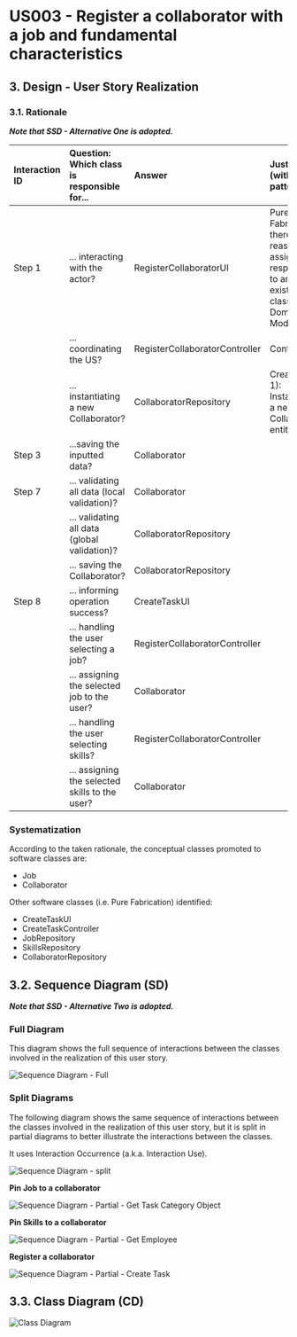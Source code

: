 # US003 - Register a collaborator with a job and fundamental characteristics

## 3. Design - User Story Realization 

### 3.1. Rationale

_**Note that SSD - Alternative One is adopted.**_

| Interaction ID | Question: Which class is responsible for...     | Answer                         | Justification (with patterns)                                                                                 |
|:---------------|:------------------------------------------------|:-------------------------------|:--------------------------------------------------------------------------------------------------------------|
| Step 1         | 	... interacting with the actor?                | RegisterCollaboratorUI         | Pure Fabrication: there is no reason to assign this responsibility to any existing class in the Domain Model. |
|                | 	... coordinating the US?                       | RegisterCollaboratorController | Controller                                                                                                    |
|                | 	... instantiating a new Collaborator?          | CollaboratorRepository         | Creator (Rule 1): Instantiating a new Collaborator entity.                                                    |
| Step 3         | 	...saving the inputted data?                   | Collaborator                   |                                                                                                               |
| Step 7         | 	... validating all data (local validation)?    | Collaborator                   |                                                                                                               | 
|                | 	... validating all data (global validation)?   | CollaboratorRepository         |                                                                                                               | 
|                | 	... saving the Collaborator?                   | CollaboratorRepository         |                                                                                                               | 
| Step 8         | 	... informing operation success?               | CreateTaskUI                   |                                                                                                               | 
|                | 	... handling the user selecting a job?         | RegisterCollaboratorController |                                                                                                               | 
|                | 	... assigning the selected job to the user?    | Collaborator                   |                                                                                                               | 
|                | 	... handling the user selecting skills?        | RegisterCollaboratorController |                                                                                                               | 
|                | 	... assigning the selected skills to the user? | Collaborator                   |                                                                                                               | 

### Systematization ##

According to the taken rationale, the conceptual classes promoted to software classes are: 

* Job
* Collaborator

Other software classes (i.e. Pure Fabrication) identified: 

* CreateTaskUI  
* CreateTaskController
* JobRepository
* SkillsRepository
* CollaboratorRepository


## 3.2. Sequence Diagram (SD)

_**Note that SSD - Alternative Two is adopted.**_

### Full Diagram

This diagram shows the full sequence of interactions between the classes involved in the realization of this user story.

![Sequence Diagram - Full](svg/us003-sequence-diagram-full.svg)

### Split Diagrams

The following diagram shows the same sequence of interactions between the classes involved in the realization of this user story, but it is split in partial diagrams to better illustrate the interactions between the classes.

It uses Interaction Occurrence (a.k.a. Interaction Use).

![Sequence Diagram - split](svg/us003-sequence-diagram-split.svg)

**Pin Job to a collaborator**

![Sequence Diagram - Partial - Get Task Category Object](svg/us003-sequence-diagram-partial-pin-job.svg)

**Pin Skills to a collaborator**

![Sequence Diagram - Partial - Get Employee](svg/us003-sequence-diagram-partial-pin-skills.svg)

**Register a collaborator**

![Sequence Diagram - Partial - Create Task](svg/us003-sequence-diagram-partial-register-collab.svg)

## 3.3. Class Diagram (CD)

![Class Diagram](svg/us003-class-diagram.svg)